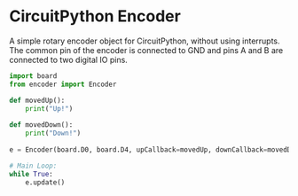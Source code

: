 # CircuitPython Encoder

A simple rotary encoder object for CircuitPython, without using interrupts. The common pin of the encoder is connected to GND and pins A and B are connected to two digital IO pins.

```python
import board
from encoder import Encoder

def movedUp():
    print("Up!")
    
def movedDown():
    print("Down!")
    
e = Encoder(board.D0, board.D4, upCallback=movedUp, downCallback=movedDown)

# Main Loop:
while True:
    e.update()
```